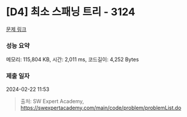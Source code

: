 # [D4] 최소 스패닝 트리 - 3124 

[문제 링크](https://swexpertacademy.com/main/code/problem/problemDetail.do?contestProbId=AV_mSnmKUckDFAWb) 

### 성능 요약

메모리: 115,804 KB, 시간: 2,011 ms, 코드길이: 4,252 Bytes

### 제출 일자

2024-02-22 11:53



> 출처: SW Expert Academy, https://swexpertacademy.com/main/code/problem/problemList.do